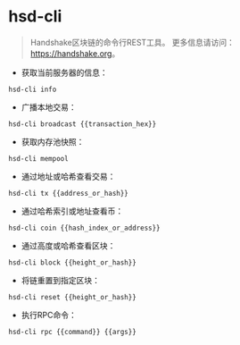 # hsd-cli

> Handshake区块链的命令行REST工具。
> 更多信息请访问：<https://handshake.org>。

- 获取当前服务器的信息：

`hsd-cli info`

- 广播本地交易：

`hsd-cli broadcast {{transaction_hex}}`

- 获取内存池快照：

`hsd-cli mempool`

- 通过地址或哈希查看交易：

`hsd-cli tx {{address_or_hash}}`

- 通过哈希索引或地址查看币：

`hsd-cli coin {{hash_index_or_address}}`

- 通过高度或哈希查看区块：

`hsd-cli block {{height_or_hash}}`

- 将链重置到指定区块：

`hsd-cli reset {{height_or_hash}}`

- 执行RPC命令：

`hsd-cli rpc {{command}} {{args}}`
